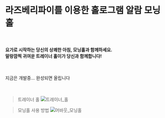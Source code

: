 <h1>라즈베리파이를 이용한 홀로그램 알람 모닝홀</h1><br>

<h4>요가로 시작하는 당신의 상쾌한 아침, 모닝홀과 함께하세요.<br>
말랑깜찍 귀여운 트레이너 홀이가 당신과 함께합니다!</h4><br>

지금은 개발중... 완성되면 올립니다<br><br><br>

> 트레이너 홀
![트레이너_홀](https://user-images.githubusercontent.com/22590522/92300451-c3a8b300-ef95-11ea-89c4-cf5235af8e80.png)

> 모닝홀 사용 방법
![어바웃_모닝홀](https://user-images.githubusercontent.com/22590522/92300517-6e20d600-ef96-11ea-9ef5-ac19b281850d.png)


